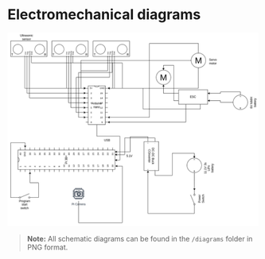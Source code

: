 # Electromechanical diagrams

![Schematic Diagram](/schemes/diagrams/circuit.png)

> **Note:** All schematic diagrams can be found in the `/diagrams` folder in PNG format.

